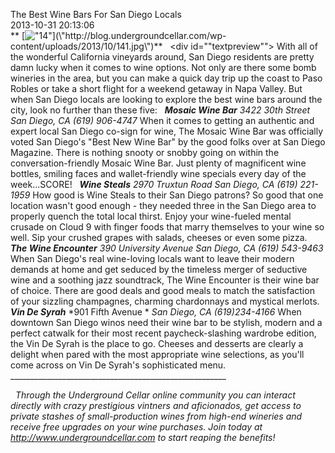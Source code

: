 The Best Wine Bars For San Diego Locals<br/>2013-10-31 20:13:06<br/>** [![\"14\"](\"http://blog.undergroundcellar.com/wp-content/uploads/2013/10/141.jpg\")](\"http://blog.undergroundcellar.com/wp-content/uploads/2013/10/141.jpg\")**   <div id="\"textpreview\""> With all of the wonderful California vineyards around, San Diego residents are pretty damn lucky when it comes to wine options. Not only are there some bomb wineries in the area, but you can make a quick day trip up the coast to Paso Robles or take a short flight for a weekend getaway in Napa Valley. But when San Diego locals are looking to explore the best wine bars around the city, look no further than these five:   ***Mosaic Wine Bar*** *3422 30th Street* *San Diego, CA* *(619) 906-4747* When it comes to getting an authentic and expert local San Diego co-sign for wine, The Mosaic Wine Bar was officially voted San Diego\'s \"Best New Wine Bar\" by the good folks over at San Diego Magazine. There is nothing snooty or snobby going on within the conversation-friendly Mosaic Wine Bar. Just plenty of magnificent wine bottles, smiling faces and wallet-friendly wine specials every day of the week...SCORE!   ***Wine Steals*** *2970 Truxtun Road* *San Diego, CA* *(619) 221-1959* How good is Wine Steals to their San Diego patrons? So good that one location wasn\'t good enough - they needed three in the San Diego area to properly quench the total local thirst. Enjoy your wine-fueled mental crusade on Cloud 9 with finger foods that marry themselves to your wine so well. Sip your crushed grapes with salads, cheeses or even some pizza.   ***The Wine Encounter*** *390 University Avenue* *San Diego, CA* *(619) 543-9463* When San Diego\'s real wine-loving locals want to leave their modern demands at home and get seduced by the timeless merger of seductive wine and a soothing jazz soundtrack, The Wine Encounter is their wine bar of choice. There are good deals and good meals to match the satisfaction of your sizzling champagnes, charming chardonnays and mystical merlots.   ***Vin De Syrah*** *901 Fifth Avenue * *San Diego, CA* *(619)234-4166* When downtown San Diego winos need their wine bar to be stylish, modern and a perfect catwalk for their most recent paycheck-slashing wardrobe edition, the Vin De Syrah is the place to go. Cheeses and desserts are clearly a delight when pared with the most appropriate wine selections, as you\'ll come across on Vin De Syrah\'s sophisticated menu.   ______________________________________________________

   *Through the Underground Cellar online community you can interact directly with crazy prestigious vintners and aficionados, get access to private stashes of small-production wines from high-end wineries and receive free upgrades on your wine purchases. Join today at http://www.undergroundcellar.com to start reaping the benefits!*</div>